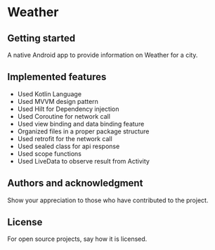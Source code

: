 # Weather



## Getting started
A native Android app to provide information on Weather for a city.

## Implemented features
-  Used Kotlin Language 
-  Used MVVM design pattern
-  Used Hilt for Dependency injection
-  Used Coroutine for network call
-  Used view binding and data binding feature
-  Organized files in a proper package structure
-  Used retrofit for the network call
-  Used sealed class for api response
-  Used scope functions
-  Used LiveData to observe result from Activity



## Authors and acknowledgment
Show your appreciation to those who have contributed to the project.

## License
For open source projects, say how it is licensed.

